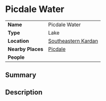 # Picdale Water

|||
| --- | --- |
| **Name** | Picdale Water | place.4
| **Type** | Lake |
| **Location** | [Southeastern Kardan](../../regions/southeastern-kardan.md) |
| **Nearby Places** | [Picdale](../../settlements/villages/picdale.md) |
| **People** | |

## Summary

## Description
